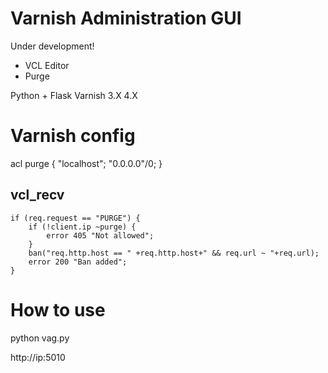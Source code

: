 Varnish Administration GUI 
==========================

Under development!

* VCL Editor
* Purge

Python + Flask
Varnish 3.X 4.X

Varnish config
==============

acl purge {
    "localhost";
    "0.0.0.0"/0;
}

vcl_recv
--------

    if (req.request == "PURGE") {
        if (!client.ip ~purge) {
            error 405 "Not allowed";
        }
        ban("req.http.host == " +req.http.host+" && req.url ~ "+req.url);
        error 200 "Ban added";
    }

How to use
==========

python vag.py

http://ip:5010

